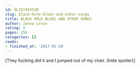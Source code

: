 ```yaml
---
id: OL32744351M
slug: black-hole-blues-and-other-songs
title: BLACK HOLE BLUES AND OTHER SONGS
author: Janna Levin
rating: 4
pages: 256
categories: []
reads:
- finished_at: '2017-01-29'
---
```

[They fucking did it and I jumped out of my chair. <a class="jsHideSpoiler spoilerAction">(hide spoiler)</a>]
